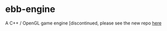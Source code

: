 # ebb-engine
A C++ / OpenGL game engine
[discontinued, please see the new repo [here](https://github.com/RickyZiola/ebb)
